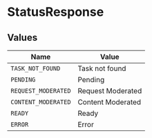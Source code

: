 # StatusResponse


## Values

| Name                | Value               |
| ------------------- | ------------------- |
| `TASK_NOT_FOUND`    | Task not found      |
| `PENDING`           | Pending             |
| `REQUEST_MODERATED` | Request Moderated   |
| `CONTENT_MODERATED` | Content Moderated   |
| `READY`             | Ready               |
| `ERROR`             | Error               |